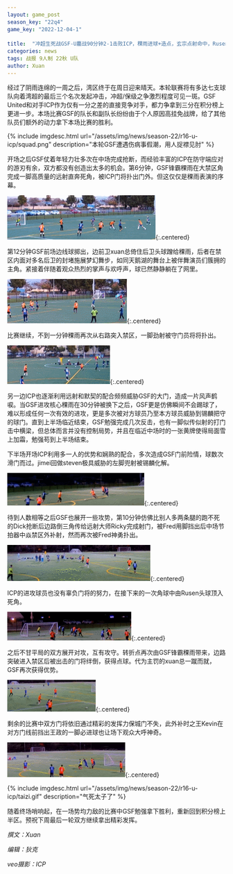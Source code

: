 ```yaml
---
layout: game_post
season_key: "22q4"
game_key: "2022-12-04-1"

title:  "冲超生死战GSF-U鏖战90分钟2-1击败ICP，稞雨进球+造点，玄宗点射命中，Rusen头球高空轰炸"
categories: news
tags: 战报 9人制 22秋 U队
author: Xuan
---
```


经过了阴雨连绵的一周之后，湾区终于在周日迎来晴天。本轮联赛将有多达七支球队向着湾超的最后三个名次发起冲击，冲超/保级之争激烈程度可见一斑。GSF United和对手ICP作为仅有一分之差的直接竞争对手，都力争拿到三分在积分榜上更进一步。本场比赛GSF的队长和副队长纷纷由于个人原因高挂免战牌，给了其他队员们额外的动力拿下本场比赛的胜利。

{% include imgdesc.html url="/assets/img/news/season-22/r16-u-icp/squad.png" description="本轮GSF遭遇伤病事假潮，用人捉襟见肘" %}

开场之后GSF仗着年轻力壮多次在中场完成抢断，而经验丰富的ICP在防守端应对的游刃有余，双方都没有创造出太多的机会。第6分钟，GSF锋霸稞雨在大禁区角完成一脚高质量的远射直奔死角，被ICP门将扑出门外。但这仅仅是稞雨表演的序幕。

![](/assets/img/news/season-22/r16-u-icp/1.gif){:.centered}

第12分钟GSF前场边线球掷出，边前卫xuan总倚住后卫头球蹭给稞雨，后者在禁区内面对多名后卫的封堵施展梦幻舞步，如同天鹅湖的舞台上被伴舞演员们簇拥的主角。紧接着伴随着观众热烈的掌声与欢呼声，球已然静静躺在了网里。

![](/assets/img/news/season-22/r16-u-icp/1-0.gif){:.centered}

比赛继续，不到一分钟稞雨再次从右路突入禁区，一脚劲射被守门员将将扑出。

![](/assets/img/news/season-22/r16-u-icp/2.gif){:.centered}

另一边ICP也逐渐利用远射和默契的配合频频威胁GSF的大门，造成一片风声鹤唳。当GSF进攻核心稞雨在30分钟被换下之后，GSF更是仿佛瞬间不会踢球了，难以形成任何一次有效的进攻，更是多次被对方球员乃至本方球员威胁到锡麟把守的球门。直到上半场临近结束，GSF勉强完成几次反击，也有一脚似传似射的打门击中横梁，但总体而言并没有控制局势，并且在临近中场时的一张黄牌使得局面雪上加霜，勉强苟到上半场结束。

下半场开场ICP利用多一人的优势和娴熟的配合，多次造成GSF门前险情，球数次滑门而过。jimei回做steven极具威胁的左脚兜射被锡麟化解。

![](/assets/img/news/season-22/r16-u-icp/3.gif){:.centered}


待到人数相等之后GSF也展开一些攻势，第10分钟仿佛比别人多两条腿的跑不死的Dick抢断后边路倒三角传给远射大师Ricky完成射门，被Fred用脚挡出后中场节拍器中焱禁区外补射，然而再次被Fred神勇扑出。

![](/assets/img/news/season-22/r16-u-icp/4.gif){:.centered}

ICP的进攻球员也没有辜负门将的努力，在接下来的一次角球中由Rusen头球顶入死角。

![](/assets/img/news/season-22/r16-u-icp/1-1.gif){:.centered}

之后不甘平局的双方展开对攻，互有攻守。转折点再次由GSF锋霸稞雨带来，边路突破进入禁区后被出击的门将绊倒，获得点球。代为主罚的xuan总一蹴而就，GSF再次获得优势。

![](/assets/img/news/season-22/r16-u-icp/2-1.gif){:.centered}

剩余的比赛中双方门将依旧通过精彩的发挥力保城门不失，此外补时之王Kevin在对方门线前挡出王政的一脚必进球也让场下观众大呼神奇。

![](/assets/img/news/season-22/r16-u-icp/5.gif){:.centered}

{% include imgdesc.html url="/assets/img/news/season-22/r16-u-icp/taizi.gif" description="气死太子了" %}

随着终场哨响起，在一场势均力敌的比赛中GSF勉强拿下胜利，重新回到积分榜上半区。预祝下周最后一轮双方继续拿出精彩发挥。


*撰文：Xuan*

*编辑：狄克*

*veo摄影：ICP*
